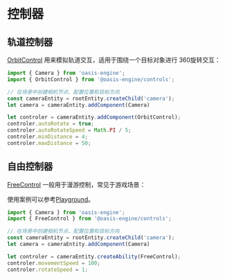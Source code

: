 # 控制器

## 轨道控制器
[OrbitControl](${book.api}classes/controls.orbitcontrol.html) 用来模拟轨道交互，适用于围绕一个目标对象进行 360旋转交互：

```typescript
import { Camera } from 'oasis-engine';
import { OrbitControl } from '@oasis-engine/controls';

// 在场景中创建相机节点、配置位置和目标方向
const cameraEntity = rootEntity.createChild('camera');
let camera = cameraEntity.addComponent(Camera)

let controler = cameraEntity.addComponent(OrbitControl);
controler.autoRotate = true;
controler.autoRotateSpeed = Math.PI / 5;
controler.minDistance = 4;
controler.maxDistance = 50;
```

## 自由控制器

[FreeControl](${book.api}classes/controls.freecontrol.html) 一般用于漫游控制，常见于游戏场景：

使用案例可以参考[Playground](${book.playground}#/controls-free)。

```typescript
import { Camera } from 'oasis-engine';
import { FreeControl } from '@oasis-engine/controls';

// 在场景中创建相机节点、配置位置和目标方向
const cameraEntity = rootEntity.createChild('camera');
let camera = cameraEntity.addComponent(Camera)

let controler = cameraEntity.createAbility(FreeControl);
controler.movementSpeed = 100;
controler.rotateSpeed = 1;
```







